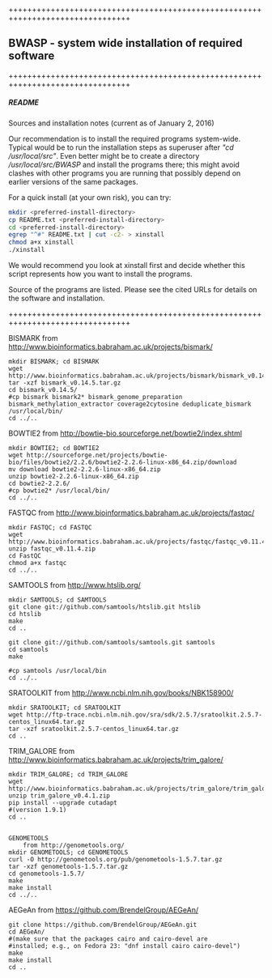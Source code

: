 ++++++++++++++++++++++++++++++++++++++++++++++++++++++++++++++++++++++++++++++++

## BWASP - system wide installation of required software

++++++++++++++++++++++++++++++++++++++++++++++++++++++++++++++++++++++++++++++++

##### README
Sources and installation notes (current as of January 2, 2016)

Our recommendation is to install the required programs system-wide.
Typical would be to run the installation steps as superuser after
_"cd /usr/local/src"_.  Even better might be to create a directory
_/usr/local/src/BWASP_ and install the programs there; this might
avoid clashes with other programs you are running that possibly
depend on earlier versions of the same packages.

For a quick install (at your own risk), you can try:

```bash
mkdir <preferred-install-directory>
cp README.txt <preferred-install-directory>
cd <preferred-install-directory>
egrep "^#" README.txt | cut -c2- > xinstall
chmod a+x xinstall
./xinstall
```

We would recommend you look at xinstall first and decide whether
this script represents how you want to install the programs.

Source of the programs are listed.  Please see the cited URLs for
details on the software and installation.

++++++++++++++++++++++++++++++++++++++++++++++++++++++++++++++++++++++++++++++++


BISMARK
from http://www.bioinformatics.babraham.ac.uk/projects/bismark/
```
mkdir BISMARK; cd BISMARK
wget http://www.bioinformatics.babraham.ac.uk/projects/bismark/bismark_v0.14.5.tar.gz
tar -xzf bismark_v0.14.5.tar.gz
cd bismark_v0.14.5/
#cp bismark bismark2* bismark_genome_preparation bismark_methylation_extractor coverage2cytosine deduplicate_bismark /usr/local/bin/
cd ../..
```


BOWTIE2
from http://bowtie-bio.sourceforge.net/bowtie2/index.shtml
```
mkdir BOWTIE2; cd BOWTIE2
wget http://sourceforge.net/projects/bowtie-bio/files/bowtie2/2.2.6/bowtie2-2.2.6-linux-x86_64.zip/download
mv download bowtie2-2.2.6-linux-x86_64.zip
unzip bowtie2-2.2.6-linux-x86_64.zip
cd bowtie2-2.2.6/
#cp bowtie2* /usr/local/bin/
cd ../..
```


FASTQC
from http://www.bioinformatics.babraham.ac.uk/projects/fastqc/
```
mkdir FASTQC; cd FASTQC
wget http://www.bioinformatics.babraham.ac.uk/projects/fastqc/fastqc_v0.11.4.zip
unzip fastqc_v0.11.4.zip
cd FastQC
chmod a+x fastqc
cd ../..
```


SAMTOOLS
	from http://www.htslib.org/
```
mkdir SAMTOOLS; cd SAMTOOLS
git clone git://github.com/samtools/htslib.git htslib
cd htslib
make
cd ..

git clone git://github.com/samtools/samtools.git samtools
cd samtools
make

#cp samtools /usr/local/bin
cd ../..
```


SRATOOLKIT
	from http://www.ncbi.nlm.nih.gov/books/NBK158900/
```
mkdir SRATOOLKIT; cd SRATOOLKIT
wget http://ftp-trace.ncbi.nlm.nih.gov/sra/sdk/2.5.7/sratoolkit.2.5.7-centos_linux64.tar.gz
tar -xzf sratoolkit.2.5.7-centos_linux64.tar.gz
cd ..
```


TRIM_GALORE
	from http://www.bioinformatics.babraham.ac.uk/projects/trim_galore/
```
mkdir TRIM_GALORE; cd TRIM_GALORE
wget http://www.bioinformatics.babraham.ac.uk/projects/trim_galore/trim_galore_v0.4.1.zip
unzip trim_galore_v0.4.1.zip
pip install --upgrade cutadapt
#(version 1.9.1)
cd ..


GENOMETOOLS
	from http://genometools.org/
mkdir GENOMETOOLS; cd GENOMETOOLS
curl -O http://genometools.org/pub/genometools-1.5.7.tar.gz
tar -xzf genometools-1.5.7.tar.gz
cd genometools-1.5.7/
make
make install
cd ../..
```


AEGeAn
	from https://github.com/BrendelGroup/AEGeAn/
```
git clone https://github.com/BrendelGroup/AEGeAn.git
cd AEGeAn/
#(make sure that the packages cairo and cairo-devel are
#installed; e.g., on Fedora 23: "dnf install cairo cairo-devel")
make
make install
cd ..
```
